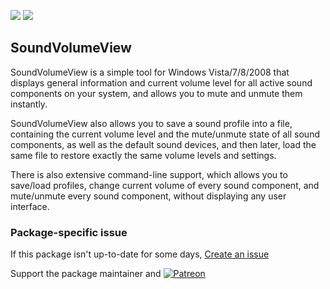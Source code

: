 [![](https://img.shields.io/chocolatey/v/soundvolumeview?color=green&label=soundvolumeview)](https://chocolatey.org/packages/soundvolumeview) [![](https://img.shields.io/chocolatey/dt/soundvolumeview)](https://chocolatey.org/packages/soundvolumeview)

## SoundVolumeView

SoundVolumeView is a simple tool for Windows Vista/7/8/2008 that displays general information and current volume level for all active sound components on your system, and allows you to mute and unmute them instantly. 

SoundVolumeView also allows you to save a sound profile into a file, containing the current volume level and the mute/unmute state of all sound components, as well as the default sound devices, and then later, load the same file to restore exactly the same volume levels and settings.

There is also extensive command-line support, which allows you to save/load profiles, change current volume of every sound component, and mute/unmute  every sound component, without displaying any user interface.

### Package-specific issue
If this package isn't up-to-date for some days, [Create an issue](https://github.com/tunisiano187/Chocolatey-packages/issues/new/choose)

Support the package maintainer and [![Patreon](https://cdn.jsdelivr.net/gh/tunisiano187/Chocolatey-packages@d15c4e19c709e7148588d4523ffc6dd3cd3c7e5e/icons/patreon.png)](https://www.patreon.com/bePatron?u=39585820)

